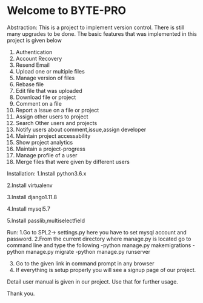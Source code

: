 # Welcome to BYTE-PRO

Abstraction:
This is a project to implement version control. There is still many upgrades to be done. The basic features that was implemented in this project is given below

1. Authentication
2. Account Recovery
3. Resend Email
4. Upload one or multiple files
5. Manage version of files
6. Rebase file
7. Edit file that was uploaded
8. Download file or project
9. Comment on a file
10. Report a Issue on a file or project
11. Assign other users to project
12. Search Other users and projects
13. Notify users about comment,issue,assign developer
14. Maintain project accessability
15. Show project analytics
16. Maintain a project-progress
17. Manage profile of a user
18. Merge files that were given by different users

Installation:
1.Install python3.6.x

2.Install virtualenv

3.Install django1.11.8

4.Install mysql5.7

5.Install passlib,multiselectfield

Run:
1.Go to SPL2-> settings.py
    here you have to set mysql account and password.
2.From the current directory where manage.py is located go to command line and type the following
-python manage.py makemigrations
-python manage.py migrate
-python manage.py runserver

3. Go to the given link in command prompt in any browser
4. If everything is setup properly you will see a signup page of our project.

Detail user manual is given in our project. Use that for further usage.

Thank you.
